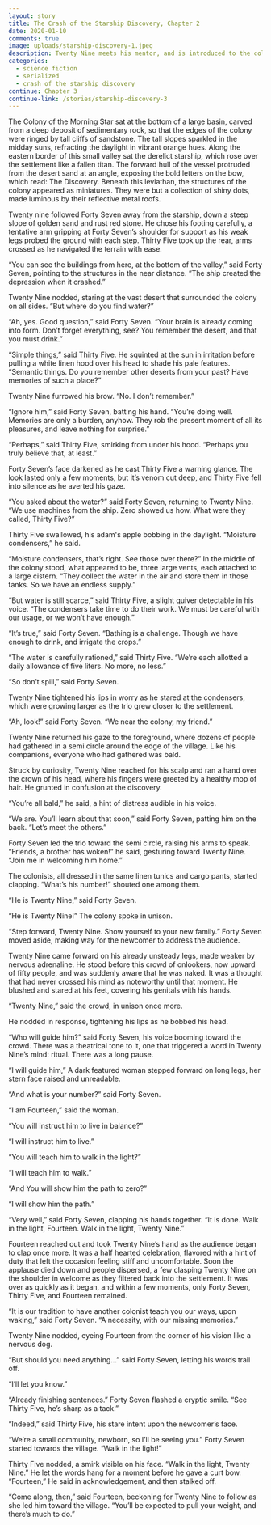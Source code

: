 ```yaml
---
layout: story
title: The Crash of the Starship Discovery, Chapter 2
date: 2020-01-10
comments: true
image: uploads/starship-discovery-1.jpeg
description: Twenty Nine meets his mentor, and is introduced to the colony.
categories: 
  - science fiction
  - serialized
  - crash of the starship discovery
continue: Chapter 3
continue-link: /stories/starship-discovery-3
---
```


The Colony of the Morning Star sat at the bottom of a large basin, carved from a deep deposit of sedimentary rock, so that the edges of the colony were ringed by tall cliffs of sandstone. The tall slopes sparkled in the midday suns, refracting the daylight in vibrant orange hues. Along the eastern border of this small valley sat the derelict starship, which rose over the settlement like a fallen titan. The forward hull of the vessel protruded from the desert sand at an angle, exposing the bold letters on the bow, which read: The Discovery. Beneath this leviathan, the structures of the colony appeared as miniatures. They were but a collection of shiny dots, made luminous by their reflective metal roofs.

Twenty nine followed Forty Seven away from the starship, down a steep slope of golden sand and rust red stone. He chose his footing carefully, a tentative arm gripping at Forty Seven’s shoulder for support as his weak legs probed the ground with each step. Thirty Five took up the rear, arms crossed as he navigated the terrain with ease.

“You can see the buildings from here, at the bottom of the valley,” said Forty Seven, pointing to the structures in the near distance. “The ship created the depression when it crashed.”

Twenty Nine nodded, staring at the vast desert that surrounded the colony on all sides. “But where do you find water?”

“Ah, yes. Good question,” said Forty Seven. “Your brain is already coming into form. Don’t forget everything, see? You remember the desert, and that you must drink.”

“Simple things,” said Thirty Five. He squinted at the sun in irritation before pulling a white linen hood over his head to shade his pale features. “Semantic things. Do you remember other deserts from your past? Have memories of such a place?”

Twenty Nine furrowed his brow. “No. I don’t remember.”

“Ignore him,” said Forty Seven, batting his hand. “You’re doing well. Memories are only a burden, anyhow. They rob the present moment of all its pleasures, and leave nothing for surprise.”

“Perhaps,” said Thirty Five, smirking from under his hood. “Perhaps you truly believe that, at least.”

Forty Seven’s face darkened as he cast Thirty Five a warning glance. The look lasted only a few moments, but it’s venom cut deep, and Thirty Five fell into silence as he averted his gaze.

“You asked about the water?” said Forty Seven, returning to Twenty Nine. “We use machines from the ship. Zero showed us how. What were they called, Thirty Five?”

Thirty Five swallowed, his adam's apple bobbing in the daylight. “Moisture condensers,” he said.

“Moisture condensers, that’s right. See those over there?” In the middle of the colony stood, what appeared to be, three large vents, each attached to a large cistern. “They collect the water in the air and store them in those tanks. So we have an endless supply.”

“But water is still scarce,” said Thirty Five, a slight quiver detectable in his voice. “The condensers take time to do their work. We must be careful with our usage, or we won’t have enough.”

“It’s true,” said Forty Seven. “Bathing is a challenge. Though we have enough to drink, and irrigate the crops.”

“The water is carefully rationed,” said Thirty Five. “We’re each allotted a daily allowance of five liters. No more, no less.”

“So don’t spill,” said Forty Seven.

Twenty Nine tightened his lips in worry as he stared at the condensers, which were growing larger as the trio grew closer to the settlement.

“Ah, look!” said Forty Seven. “We near the colony, my friend.”

Twenty Nine returned his gaze to the foreground, where dozens of people had gathered in a semi circle around the edge of the village. Like his companions, everyone who had gathered was bald.

Struck by curiosity, Twenty Nine reached for his scalp and ran a hand over the crown of his head, where his fingers were greeted by a healthy mop of hair. He grunted in confusion at the discovery.

“You’re all bald,” he said, a hint of distress audible in his voice.

“We are. You’ll learn about that soon,” said Forty Seven, patting him on the back. “Let’s meet the others.”

Forty Seven led the trio toward the semi circle, raising his arms to speak. “Friends, a brother has woken!” he said, gesturing toward Twenty Nine. “Join me in welcoming him home.”

The colonists, all dressed in the same linen tunics and cargo pants, started clapping. “What’s his number!” shouted one among them.

“He is Twenty Nine,” said Forty Seven.

“He is Twenty Nine!” The colony spoke in unison.

“Step forward, Twenty Nine. Show yourself to your new family.” Forty Seven moved aside, making way for the newcomer to address the audience.

Twenty Nine came forward on his already unsteady legs, made weaker by nervous adrenaline. He stood before this crowd of onlookers, now upward of fifty people, and was suddenly aware that he was naked. It was a thought that had never crossed his mind as noteworthy until that moment. He blushed and stared at his feet, covering his genitals with his hands.

“Twenty Nine,” said the crowd, in unison once more.

He nodded in response, tightening his lips as he bobbed his head.

“Who will guide him?” said Forty Seven, his voice booming toward the crowd. There was a theatrical tone to it, one that triggered a word in Twenty Nine’s mind: ritual. There was a long pause.

“I will guide him,” A dark featured woman stepped forward on long legs, her stern face raised and unreadable. 

“And what is your number?” said Forty Seven.

“I am Fourteen,” said the woman. 

“You will instruct him to live in balance?”

“I will instruct him to live.”

“You will teach him to walk in the light?”

“I will teach him to walk.”

“And You will show him the path to zero?”

“I will show him the path.”

“Very well,” said Forty Seven, clapping his hands together. “It is done. Walk in the light, Fourteen. Walk in the light, Twenty Nine.”

Fourteen reached out and took Twenty Nine’s hand as the audience began to clap once more. It was a half hearted celebration, flavored with a hint of duty that left the occasion feeling stiff and uncomfortable. Soon the applause died down and people dispersed, a few clasping Twenty Nine on the shoulder in welcome as they filtered back into the settlement. It was over as quickly as it began, and within a few moments, only Forty Seven, Thirty Five, and Fourteen remained.

“It is our tradition to have another colonist teach you our ways, upon waking,” said Forty Seven. “A necessity, with our missing memories.”

Twenty Nine nodded, eyeing Fourteen from the corner of his vision like a nervous dog.

“But should you need anything…” said Forty Seven, letting his words trail off.

“I’ll let you know.”

“Already finishing sentences.” Forty Seven flashed a cryptic smile. “See Thirty Five, he’s sharp as a tack.”

“Indeed,” said Thirty Five, his stare intent upon the newcomer’s face.

“We’re a small community, newborn, so I’ll be seeing you.” Forty Seven started towards the village. “Walk in the light!”

Thirty Five nodded, a smirk visible on his face. “Walk in the light, Twenty Nine.” He let the words hang for a moment before he gave a curt bow. “Fourteen,” He said in acknowledgement, and then stalked off. 

“Come along, then,” said Fourteen, beckoning for Twenty Nine to follow as she led him toward the village. “You’ll be expected to pull your weight, and there’s much to do.”

